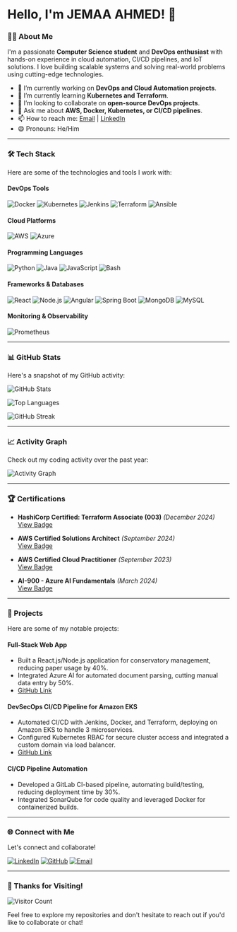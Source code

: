 # Hello, I'm JEMAA AHMED! 👋

### 👨‍💻 About Me
I'm a passionate **Computer Science student** and **DevOps enthusiast** with hands-on experience in cloud automation, CI/CD pipelines, and IoT solutions. I love building scalable systems and solving real-world problems using cutting-edge technologies.

- 🔭 I’m currently working on **DevOps and Cloud Automation projects**.
- 🌱 I’m currently learning **Kubernetes and Terraform**.
- 👯 I’m looking to collaborate on **open-source DevOps projects**.
- 💬 Ask me about **AWS, Docker, Kubernetes, or CI/CD pipelines**.
- 📫 How to reach me: [Email](mailto:ahmedjomaa40@gmail.com) | [LinkedIn](https://www.linkedin.com/in/ahmedjomaa/)
- 😄 Pronouns: He/Him

---

### 🛠️ Tech Stack
Here are some of the technologies and tools I work with:

#### DevOps Tools
![Docker](https://img.shields.io/badge/-Docker-2496ED?style=flat&logo=docker&logoColor=white)
![Kubernetes](https://img.shields.io/badge/-Kubernetes-326CE5?style=flat&logo=kubernetes&logoColor=white)
![Jenkins](https://img.shields.io/badge/-Jenkins-D24939?style=flat&logo=jenkins&logoColor=white)
![Terraform](https://img.shields.io/badge/-Terraform-623CE4?style=flat&logo=terraform&logoColor=white)
![Ansible](https://img.shields.io/badge/-Ansible-EE0000?style=flat&logo=ansible&logoColor=white)

#### Cloud Platforms
![AWS](https://img.shields.io/badge/-AWS-232F3E?style=flat&logo=amazon-aws&logoColor=white)
![Azure](https://img.shields.io/badge/-Azure-0089D6?style=flat&logo=microsoft-azure&logoColor=white)

#### Programming Languages
![Python](https://img.shields.io/badge/-Python-3776AB?style=flat&logo=python&logoColor=white)
![Java](https://img.shields.io/badge/-Java-007396?style=flat&logo=java&logoColor=white)
![JavaScript](https://img.shields.io/badge/-JavaScript-F7DF1E?style=flat&logo=javascript&logoColor=black)
![Bash](https://img.shields.io/badge/-Bash-4EAA25?style=flat&logo=gnu-bash&logoColor=white)

#### Frameworks & Databases
![React](https://img.shields.io/badge/-React-61DAFB?style=flat&logo=react&logoColor=black)
![Node.js](https://img.shields.io/badge/-Node.js-339933?style=flat&logo=node.js&logoColor=white)
![Angular](https://img.shields.io/badge/-Angular-DD0031?style=flat&logo=angular&logoColor=white)
![Spring Boot](https://img.shields.io/badge/-Spring%20Boot-6DB33F?style=flat&logo=springboot&logoColor=white)
![MongoDB](https://img.shields.io/badge/-MongoDB-47A248?style=flat&logo=mongodb&logoColor=white)
![MySQL](https://img.shields.io/badge/-MySQL-4479A1?style=flat&logo=mysql&logoColor=white)

#### Monitoring & Observability
![Prometheus](https://img.shields.io/badge/-Prometheus-E6522C?style=flat&logo=prometheus&logoColor=white)

---

### 📊 GitHub Stats
Here's a snapshot of my GitHub activity:

![GitHub Stats](https://github-readme-stats.vercel.app/api?username=jomaa-ahmed&show_icons=true&theme=radical&hide_border=true)

![Top Languages](https://github-readme-stats.vercel.app/api/top-langs/?username=jomaa-ahmed&layout=compact&theme=radical&hide_border=true)

![GitHub Streak](https://streak-stats.demolab.com/?user=jomaa-ahmed&theme=radical&hide_border=true)

---

### 📈 Activity Graph
Check out my coding activity over the past year:

![Activity Graph](https://github-readme-activity-graph.vercel.app/graph?username=jomaa-ahmed&theme=github-dark&hide_border=true)

---

### 🏆 Certifications
- **HashiCorp Certified: Terraform Associate (003)** *(December 2024)*  
  [View Badge](https://www.credly.com/badges/5ca08f1f-97d5-46ab-bbba-ff528a8fa08c/public_url)

- **AWS Certified Solutions Architect** *(September 2024)*  
  [View Badge](https://www.credly.com/badges/22e31b67-d458-4ee2-9ece-1fdfd8b23eb2/public_url)

- **AWS Certified Cloud Practitioner** *(September 2023)*  
  [View Badge](https://www.credly.com/badges/36381d4f-0249-41cc-bc4a-848f9ea27dd5/public_url)

- **AI-900 - Azure AI Fundamentals** *(March 2024)*  
  [View Badge](https://learn.microsoft.com/fr-fr/users/ahmedjomaa-0815/credentials/d0787143b9f93112)

---

### 🚀 Projects
Here are some of my notable projects:


#### Full-Stack Web App  
- Built a React.js/Node.js application for conservatory management, reducing paper usage by 40%.  
- Integrated Azure AI for automated document parsing, cutting manual data entry by 50%.  
- [GitHub Link](https://github.com/jomaa-ahmed/El_Kindy_Project_2024)

#### DevSecOps CI/CD Pipeline for Amazon EKS  
- Automated CI/CD with Jenkins, Docker, and Terraform, deploying on Amazon EKS to handle 3 microservices.  
- Configured Kubernetes RBAC for secure cluster access and integrated a custom domain via load balancer.  
- [GitHub Link](https://github.com/jomaa-ahmed/Devsecops-project-EKS)

#### CI/CD Pipeline Automation  
- Developed a GitLab CI-based pipeline, automating build/testing, reducing deployment time by 30%.  
- Integrated SonarQube for code quality and leveraged Docker for containerized builds.  


---

### 🌐 Connect with Me
Let's connect and collaborate!

[![LinkedIn](https://img.shields.io/badge/LinkedIn-0077B5?style=for-the-badge&logo=linkedin&logoColor=white)](https://www.linkedin.com/in/ahmedjomaa/)
[![GitHub](https://img.shields.io/badge/GitHub-100000?style=for-the-badge&logo=github&logoColor=white)](https://github.com/jomaa-ahmed)
[![Email](https://img.shields.io/badge/Email-D14836?style=for-the-badge&logo=gmail&logoColor=white)](mailto:ahmedjomaa40@gmail.com)

---

### 🎉 Thanks for Visiting!
![Visitor Count](https://visitor-badge.laobi.icu/badge?page_id=jomaa-ahmed.jomaa-ahmed)

Feel free to explore my repositories and don't hesitate to reach out if you'd like to collaborate or chat!
